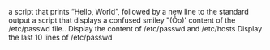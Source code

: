 a script that prints “Hello, World”, followed by a new line to the standard output
a script that displays a confused smiley "(Ôo)'
content of the /etc/passwd file..
Display the content of /etc/passwd and /etc/hosts
Display the last 10 lines of /etc/passwd
